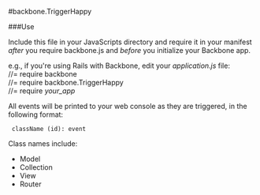 #backbone.TriggerHappy

###Use

Include this file in your JavaScripts directory and require it in
your manifest _after_ you require backbone.js and _before_ you initialize
your Backbone app.

e.g., if you're using Rails with Backbone, edit your _application.js_ file:  
//= require backbone  
//= require backbone.TriggerHappy  
//= require *your_app*

All events will be printed to your web console as they are triggered, 
in the following format:

<code> className (id): event </code>

Class names include:
* Model
* Collection
* View
* Router
